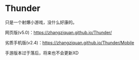 # Thunder

只是一个射爆小游戏，没什么好康的。

网页版(v5.0)：https://zhangziquan.github.io/Thunder/

劣质手机版(v2.4)：https://zhangziquan.github.io/Thunder/Mobile

手游版本过于落后，将来也不会更新XD
